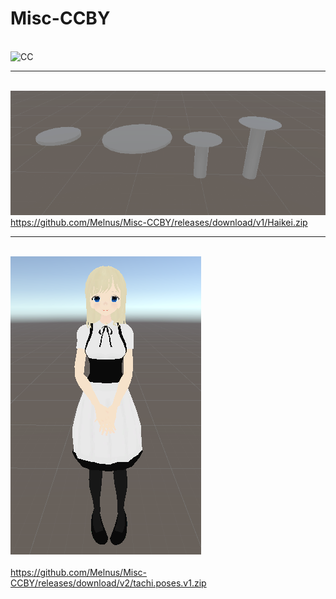 # Misc-CCBY
<br><img src="https://mirrors.creativecommons.org/presskit/buttons/88x31/png/by.png" alt="CC" title="CCBY">
____________________________________________________________________________________________________________________________
<br><img src="https://raw.githubusercontent.com/Melnus/Misc-CCBY/master/png/desks.png" alt="CC" title="sample">
<br>https://github.com/Melnus/Misc-CCBY/releases/download/v1/Haikei.zip
____________________________________________________________________________________________________________________________
<br><img src="https://raw.githubusercontent.com/Melnus/Misc-CCBY/master/png/maid.png" alt="CC" title="sample">
<br><br>https://github.com/Melnus/Misc-CCBY/releases/download/v2/tachi.poses.v1.zip
